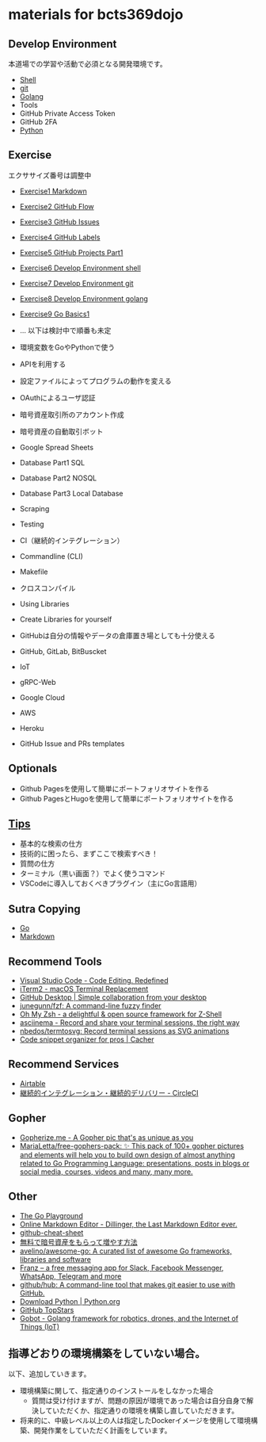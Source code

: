 # materials for bcts369dojo

## Develop Environment

本道場での学習や活動で必須となる開発環境です。

- [Shell](./exercises/exercise6)
- [git](./exercises/exercise7)
- [Golang](./exercises/exercise8)
- Tools
- GitHub Private Access Token
- GitHub 2FA
- [Python](https://github.com/bcts369dojo/materials/blob/master/docs/installing_python.md)


## Exercise

エクササイズ番号は調整中

- [Exercise1 Markdown](./exercises/exercise1)
- [Exercise2 GitHub Flow](./exercises/exercise2)
- [Exercise3 GitHub Issues](./exercises/exercise3)
- [Exercise4 GitHub Labels](./exercises/exercise4)
- [Exercise5 GitHub Projects Part1](./exercises/exercise5)
- [Exercise6 Develop Environment shell](./exercises/exercise6)
- [Exercise7 Develop Environment git](./exercises/exercise7)
- [Exercise8 Develop Environment golang](./exercises/exercise8)
- [Exercise9 Go Basics1](./exercises/exercise9)

- ... 以下は検討中で順番も未定
- 環境変数をGoやPythonで使う
- APIを利用する
- 設定ファイルによってプログラムの動作を変える
- OAuthによるユーザ認証
- 暗号資産取引所のアカウント作成
- 暗号資産の自動取引ボット
- Google Spread Sheets
- Database Part1 SQL
- Database Part2 NOSQL
- Database Part3 Local Database
- Scraping
- Testing
- CI（継続的インテグレーション）
- Commandline (CLI)
- Makefile
- クロスコンパイル
- Using Libraries
- Create Libraries for yourself
- GitHubは自分の情報やデータの倉庫置き場としても十分使える
- GitHub, GitLab, BitBuscket
- IoT
- gRPC-Web
- Google Cloud
- AWS
- Heroku
- GitHub Issue and PRs templates

## Optionals

- Github Pagesを使用して簡単にポートフォリオサイトを作る
- Github PagesとHugoを使用して簡単にポートフォリオサイトを作る


## [Tips](https://github.com/bcts369dojo/materials/blob/master/tips/README.md)
- 基本的な検索の仕方
- 技術的に困ったら、まずここで検索すべき！
- 質問の仕方
- ターミナル（黒い画面？）でよく使うコマンド
- VSCodeに導入しておくべきプラグイン（主にGo言語用）

## Sutra Copying

- [Go](./sutra-copying/golang)
- [Markdown](./sutra-copying/markdown)


## Recommend Tools

- [Visual Studio Code - Code Editing. Redefined](https://code.visualstudio.com/)
- [iTerm2 - macOS Terminal Replacement](https://www.iterm2.com/)
- [GitHub Desktop | Simple collaboration from your desktop](https://desktop.github.com/)
- [junegunn/fzf: A command-line fuzzy finder](https://spectrum.chat/bcts369dojo/general/fzf~28cc3a45-cc02-4253-886d-5800b3c4a84a)
- [Oh My Zsh - a delightful & open source framework for Z-Shell](https://ohmyz.sh/)
- [asciinema - Record and share your terminal sessions, the right way](https://asciinema.org/)
- [nbedos/termtosvg: Record terminal sessions as SVG animations](https://github.com/nbedos/termtosvg)
- [Code snippet organizer for pros | Cacher](https://www.cacher.io/)

## Recommend Services

- [Airtable](https://airtable.com/)
- [継続的インテグレーション・継続的デリバリー - CircleCI](https://circleci.jp/)

## Gopher

- [Gopherize.me - A Gopher pic that's as unique as you](https://gopherize.me/)
- [MariaLetta/free-gophers-pack: ✨ This pack of 100+ gopher pictures and elements will help you to build own design of almost anything related to Go Programming Language: presentations, posts in blogs or social media, courses, videos and many, many more.](https://github.com/MariaLetta/free-gophers-pack)

## Other

- [The Go Playground](https://play.golang.org/)
- [Online Markdown Editor - Dillinger, the Last Markdown Editor ever.](https://dillinger.io/)
- [github-cheat-sheet](https://github.com/tiimgreen/github-cheat-sheet/blob/master/README.ja.md)
- [無料で暗号資産をもらって増やす方法](https://bcts369.github.io/faucetinfo/#0)
- [avelino/awesome-go: A curated list of awesome Go frameworks, libraries and software](https://github.com/avelino/awesome-go)
- [Franz – a free messaging app for Slack, Facebook Messenger, WhatsApp, Telegram and more](https://meetfranz.com/)
- [github/hub: A command-line tool that makes git easier to use with GitHub.](https://github.com/github/hub)
- [Download Python | Python.org](https://www.python.org/downloads/)
- [GitHub TopStars](http://github-topstars.hellopeople.jp/)
- [Gobot - Golang framework for robotics, drones, and the Internet of Things (IoT)](https://gobot.io/)

## 指導どおりの環境構築をしていない場合。

以下、追加していきます。

- 環境構築に関して、指定通りのインストールをしなかった場合
    - 質問は受け付けますが、問題の原因が環境であった場合は自分自身で解決していただくか、指定通りの環境を構築し直していただきます。
- 将来的に、中級レベル以上の人は指定したDockerイメージを使用して環境構築、開発作業をしていただく計画をしています。
